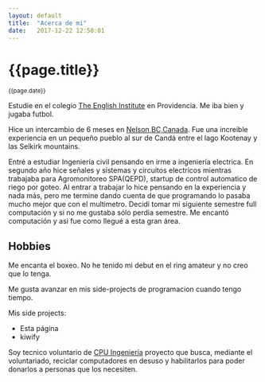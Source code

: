 ```yaml
---
layout: default
title:  "Acerca de mi"
date:   2017-12-22 12:50:01 
---
```

# {{page.title}}

<small>{{page.date}}</small>

Estudie en el colegio [The English Institute](https://www.tei.cl/) en Providencia. Me iba bien y jugaba futbol.

Hice un intercambio de 6 meses en [Nelson,BC,Canada](https://www.google.com/maps/place/Nelson,+Columbia+Brit%C3%A1nica,+Canad%C3%A1/@49.4954122,-117.3230094,13z/data=!3m1!4b1!4m5!3m4!1s0x537cb41f1c6bb871:0x6d0054861620bcc2!8m2!3d49.4928119!4d-117.2948343). Fue una increible experiencia en un pequeño pueblo al sur de Candá entre el lago Kootenay y las Selkirk mountains.

Entré a estudiar Ingeniería civil pensando en irme a ingeniería electrica. En segundo año hice señales y sistemas y circuitos electricos mientras trabajaba para Agromonitoreo SPA(QEPD), startup de control automatico de riego por goteo. Al entrar a trabajar lo hice pensando en la experiencia y nada más, pero me termine dando cuenta de que programando lo pasaba mucho mejor que con el multimetro. Decidí tomar mi siguiente semestre full computación y si no me gustaba sólo perdia semestre. Me encantó computación y asi fue como llegué a esta gran área.

## Hobbies

Me encanta el boxeo. No he tenido mi debut en el ring amateur y no creo que lo tenga.

Me gusta avanzar en mis side-projects de programacion cuando tengo tiempo.

Mis side projects:
+ Esta página 
+ kiwify
<!-- + sincding UC -->

Soy tecnico voluntario de [CPU Ingeniería](https://www.facebook.com/pg/CPUUC/about/?ref=page_internal) proyecto que busca, mediante el voluntariado, reciclar computadores en desuso y habilitarlos para poder donarlos a personas que los necesiten.